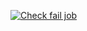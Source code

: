 [![Check fail job](https://github.com/JoseAxity/practice_certification_ga/actions/workflows/32-fail_job.yml/badge.svg?branch=main)](https://github.com/JoseAxity/practice_certification_ga/actions/workflows/32-fail_job.yml)
